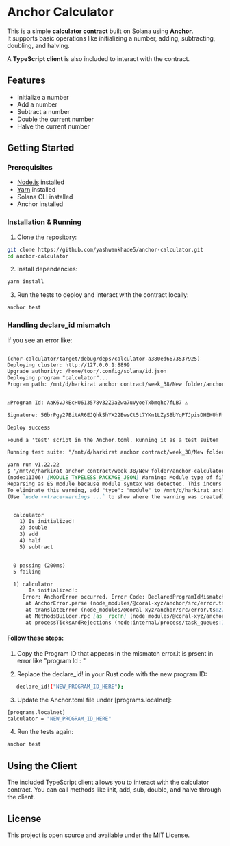 # Anchor Calculator

This is a simple **calculator contract** built on Solana using **Anchor**.  
It supports basic operations like initializing a number, adding, subtracting, doubling, and halving.  

A **TypeScript client** is also included to interact with the contract.

## Features

- Initialize a number
- Add a number
- Subtract a number
- Double the current number
- Halve the current number

## Getting Started

### Prerequisites

- [Node.js](https://nodejs.org/) installed
- [Yarn](https://classic.yarnpkg.com/lang/en/docs/install/) installed
- Solana CLI installed
- Anchor installed

### Installation & Running

1. Clone the repository:

```bash
git clone https://github.com/yashwankhade5/anchor-calculator.git
cd anchor-calculator
```
2. Install dependencies:

```bash 
yarn install
```
3. Run the tests to deploy and interact with the contract locally:
```bash
anchor test
```
### Handling declare_id mismatch
If you see an error like:
```markdown

(chor-calculator/target/debug/deps/calculator-a380ed6673537925)
Deploying cluster: http://127.0.0.1:8899
Upgrade authority: /home/toor/.config/solana/id.json
Deploying program "calculator"...
Program path: /mnt/d/harkirat anchor contract/week_38/New folder/anchor-calculator/target/deploy/calculator.so...


⚠️Program Id: AaK6vJkBcHU613578v32Z9aZwa7uVyoeTxbmqhc7fLB7 ⚠️                             

Signature: 56brPgy27BitAR6EJQhkShYX22EwsCt5t7YKn1LZySBbYqPTJpisDHEHUhFmVfYuNKEzGHZZXGxpXhszsYKq8tk2

Deploy success

Found a 'test' script in the Anchor.toml. Running it as a test suite!

Running test suite: "/mnt/d/harkirat anchor contract/week_38/New folder/anchor-calculator/Anchor.toml"

yarn run v1.22.22
$ '/mnt/d/harkirat anchor contract/week_38/New folder/anchor-calculator/node_modules/.bin/ts-mocha' -p ./tsconfig.json -t 1000000 'tests/**/*.ts'
(node:11306) [MODULE_TYPELESS_PACKAGE_JSON] Warning: Module type of file:///mnt/d/harkirat%20anchor%20contract/week_38/New%20folder/anchor-calculator/tests/calculator.ts is not specified and it doesn't parse as CommonJS.
Reparsing as ES module because module syntax was detected. This incurs a performance overhead.
To eliminate this warning, add "type": "module" to /mnt/d/harkirat anchor contract/week_38/New folder/anchor-calculator/package.json.
(Use `node --trace-warnings ...` to show where the warning was created)


  calculator
    1) Is initialized!
    2) double
    3) add
    4) half
    5) subtract 


  0 passing (200ms)
  5 failing

  1) calculator
       Is initialized!:
     Error: AnchorError occurred. Error Code: DeclaredProgramIdMismatch. Error Number: 4100. Error Message: The declared program id does not match the actual program id.       
      at AnchorError.parse (node_modules/@coral-xyz/anchor/src/error.ts:136:14)
      at translateError (node_modules/@coral-xyz/anchor/src/error.ts:277:35)
      at MethodsBuilder.rpc [as _rpcFn] (node_modules/@coral-xyz/anchor/src/program/namespace/rpc.ts:35:29)
      at processTicksAndRejections (node:internal/process/task_queues:105:5)

```

#### Follow these steps:

   1. Copy the Program ID that appears in the mismatch error.it is prsent in error like "program Id : <programID>"

   2. Replace the declare_id! in your Rust code with the new program ID:

```bash 
   declare_id!("NEW_PROGRAM_ID_HERE");
```
   3. Update the Anchor.toml file under [programs.localnet]:

```bash 
[programs.localnet]
calculator = "NEW_PROGRAM_ID_HERE"
```
   4. Run the tests again:
   
```bash 
anchor test

```

## Using the Client

The included TypeScript client allows you to interact with the calculator contract.
You can call methods like init, add, sub, double, and halve through the client.

## License

This project is open source and available under the MIT License.



